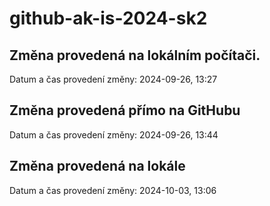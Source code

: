 # github-ak-is-2024-sk2

## Změna provedená na lokálním počítači.
Datum a čas provedení změny: 2024-09-26, 13:27
## Změna provedená přímo na GitHubu
Datum a čas provedení změny: 2024-09-26, 13:44
## Změna provedená na lokále
Datum a čas provedení změny: 2024-10-03, 13:06